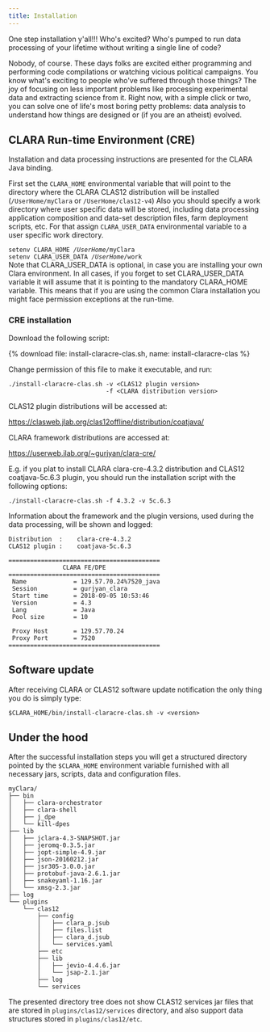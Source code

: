 ```yaml
---
title: Installation
---
```


One step installation y'all!!! Who's excited?
Who's pumped to run data processing of your lifetime
without writing a single line of code?

Nobody, of course.
These days folks are excited either programming
and performing code compilations
or watching vicious political campaigns.
You know what's exciting to people who've suffered through those things?
The joy of focusing on less important problems
like processing experimental data and extracting science from it.
Right now, with a simple click or two,
you can solve one of life's most boring petty problems:
data analysis to understand how things are designed
or (if you are an atheist) evolved.

## CLARA Run-time Environment (CRE)

Installation and data processing instructions are presented
for the CLARA Java binding.

First set the `CLARA_HOME` environmental variable that will point
to the directory where the CLARA CLAS12 distribution will be installed
(`/UserHome/myClara` or `/UserHome/clas12-v4`)
Also you should specify a work directory where user specific data will be stored,
including data processing application composition and data-set description files,
farm deployment scripts, etc. For that assign `CLARA_USER_DATA` environmental variable to
a user specific work directory.


<div class="note info">
<code>setenv CLARA_HOME <em>/UserHome</em>/myClara</code>
<div></div>
<code>setenv CLARA_USER_DATA <em>/UserHome</em>/work</code>
<div></div>
Note that CLARA_USER_DATA is optional, in case you are installing your own Clara environment.
In all cases, if you forget to set CLARA_USER_DATA variable it will assume that it is pointing to
the mandatory CLARA_HOME variable. This means that if you are using the common Clara installation you might face
permission exceptions at the run-time.
</div>

### CRE installation

Download  the following script:

{% download file: install-claracre-clas.sh, name: install-claracre-clas %}

Change permission of this file to make it executable, and run:

```
./install-claracre-clas.sh -v <CLAS12 plugin version>
                           -f <CLARA distribution version>
```
CLAS12 plugin distributions will be accessed at:

<https://clasweb.jlab.org/clas12offline/distribution/coatjava/>

CLARA framework distributions are accessed at:

<https://userweb.jlab.org/~gurjyan/clara-cre/>

E.g. if you plat to install CLARA clara-cre-4.3.2 distribution and CLAS12
coatjava-5c.6.3 plugin, you should run the installation script with the following options:

```
./install-claracre-clas.sh -f 4.3.2 -v 5c.6.3
```
Information about the framework and the plugin versions, used during the data processing, will be shown and logged:

```
Distribution  :    clara-cre-4.3.2
CLAS12 plugin :    coatjava-5c.6.3

==========================================
               CLARA FE/DPE
==========================================
 Name             = 129.57.70.24%7520_java
 Session          = gurjyan_clara
 Start time       = 2018-09-05 10:53:46
 Version          = 4.3
 Lang             = Java
 Pool size        = 10

 Proxy Host       = 129.57.70.24
 Proxy Port       = 7520
==========================================

```

## Software update

After receiving CLARA or CLAS12 software update notification
the only thing you do is simply type:

```
$CLARA_HOME/bin/install-claracre-clas.sh -v <version>
```


## Under the hood

After the successful installation steps you will get a structured directory
pointed by the `$CLARA_HOME` environment variable
furnished with all necessary jars, scripts, data and configuration files.
```
myClara/
├── bin
│   ├── clara-orchestrator
│   ├── clara-shell
│   ├── j_dpe
│   └── kill-dpes
├── lib
│   ├── jclara-4.3-SNAPSHOT.jar
│   ├── jeromq-0.3.5.jar
│   ├── jopt-simple-4.9.jar
│   ├── json-20160212.jar
│   ├── jsr305-3.0.0.jar
│   ├── protobuf-java-2.6.1.jar
│   ├── snakeyaml-1.16.jar
│   └── xmsg-2.3.jar
├── log
└── plugins
    └── clas12
        ├── config
        │   ├── clara_p.jsub
        │   ├── files.list
        │   ├── clara_d.jsub
        │   └── services.yaml
        ├── etc
        ├── lib
        │   ├── jevio-4.4.6.jar
        │   └── jsap-2.1.jar
        ├── log
        └── services
```

The presented directory tree does not show CLAS12 services jar files
that are stored in `plugins/clas12/services` directory,
and also support data structures stored in `plugins/clas12/etc`.

